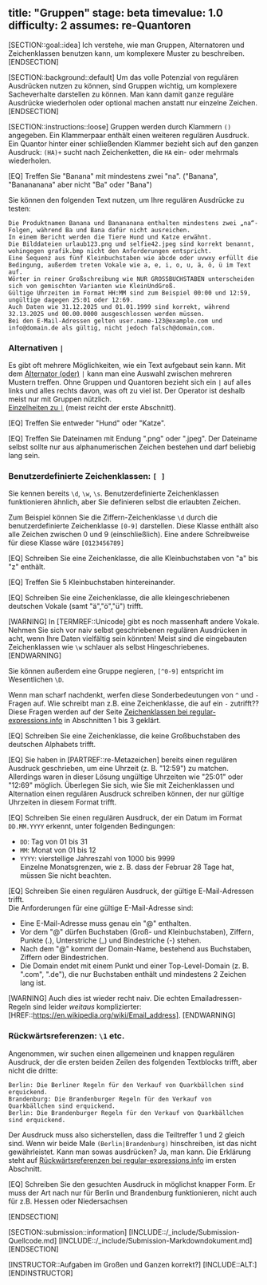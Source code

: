 title: "Gruppen"
stage: beta
timevalue: 1.0
difficulty: 2
assumes: re-Quantoren
---

[SECTION::goal::idea]
Ich verstehe, wie man Gruppen, Alternatoren und Zeichenklassen benutzen kann, um komplexere
Muster zu beschreiben.
[ENDSECTION]


[SECTION::background::default]
Um das volle Potenzial von regulären Ausdrücken nutzen zu können, sind Gruppen wichtig, um
komplexere Sacheverhalte darstellen zu können.
Man kann damit ganze reguläre Ausdrücke wiederholen oder optional machen anstatt nur einzelne Zeichen.
[ENDSECTION]


[SECTION::instructions::loose]
Gruppen werden durch Klammern `()` angegeben.
Ein Klammerpaar enthält einen weiteren regulären Ausdruck.
Ein Quantor hinter einer schließenden Klammer bezieht sich auf den ganzen Ausdruck:
`(HA)+` sucht nach Zeichenketten, die `HA` ein- oder mehrmals wiederholen.

[EQ] Treffen Sie "Banana" mit mindestens zwei "na". 
("Banana", "Banananana" aber nicht "Ba" oder "Bana")

Sie können den folgenden Text nutzen, um Ihre regulären Ausdrücke zu testen:
```
Die Produktnamen Banana und Banananana enthalten mindestens zwei „na“-Folgen, während Ba und Bana dafür nicht ausreichen.  
In einem Bericht werden die Tiere Hund und Katze erwähnt.  
Die Bilddateien urlaub123.png und selfie42.jpeg sind korrekt benannt, wohingegen grafik.bmp nicht den Anforderungen entspricht.  
Eine Sequenz aus fünf Kleinbuchstaben wie abcde oder uvwxy erfüllt die Bedingung, außerdem treten Vokale wie a, e, i, o, u, ä, ö, ü im Text auf.  
Wörter in reiner Großschreibung wie NUR GROSSBUCHSTABEN unterscheiden sich von gemischten Varianten wie KleinUndGroß.  
Gültige Uhrzeiten im Format HH:MM sind zum Beispiel 00:00 und 12:59, ungültige dagegen 25:01 oder 12:69.  
Auch Daten wie 31.12.2025 und 01.01.1999 sind korrekt, während 32.13.2025 und 00.00.0000 ausgeschlossen werden müssen.  
Bei den E-Mail-Adressen gelten user.name-123@example.com und info@domain.de als gültig, nicht jedoch falsch@domain,com.
```
<!-- time estimate: 10 min -->


### Alternativen `|`

Es gibt oft mehrere Möglichkeiten, wie ein Text aufgebaut sein kann. Mit dem 
[Alternator (oder)](https://www.regular-expressions.info/alternation.html)
`|` kann man eine Auswahl zwischen mehreren Mustern treffen.
Ohne Gruppen und Quantoren bezieht sich ein `|` auf alles links und alles rechts davon,
was oft zu viel ist.
Der Operator ist deshalb meist nur mit Gruppen nützlich.  
[Einzelheiten zu `|`](https://www.regular-expressions.info/alternation.html) (meist reicht der erste Abschnitt).

[EQ] Treffen Sie entweder "Hund" oder "Katze".

[EQ] Treffen Sie Dateinamen mit Endung ".png" oder ".jpeg".
Der Dateiname selbst sollte nur aus alphanumerischen Zeichen bestehen und darf beliebig lang sein.
<!-- time estimate: 10 min -->


### Benutzerdefinierte Zeichenklassen: `[ ]`

Sie kennen bereits `\d`, `\w`, `\s`.
Benutzerdefinierte Zeichenklassen funktionieren ähnlich, aber Sie
definieren selbst die erlaubten Zeichen.

Zum Beispiel können Sie die Ziffern-Zeichenklasse `\d` durch die benutzerdefinierte Zeichenklasse
`[0-9]` darstellen.
Diese Klasse enthält also alle Zeichen zwischen 0 und 9 (einschließlich).
Eine andere Schreibweise für diese Klasse wäre `[0123456789]`

[EQ] Schreiben Sie eine Zeichenklasse, die alle Kleinbuchstaben von "a" bis "z" enthält.

[EQ] Treffen Sie 5 Kleinbuchstaben hintereinander.

[EQ] Schreiben Sie eine Zeichenklasse, die alle kleingeschriebenen deutschen Vokale (samt "ä","ö","ü") trifft.

[WARNING]
In [TERMREF::Unicode] gibt es noch massenhaft andere Vokale.
Nehmen Sie sich vor naiv selbst geschriebenen regulären Ausdrücken in acht,
wenn Ihre Daten vielfältig sein könnten!
Meist sind die eingebauten Zeichenklassen wie `\w` schlauer als selbst Hingeschriebenes.
[ENDWARNING]

Sie können außerdem eine Gruppe negieren, `[^0-9]` entspricht im Wesentlichen `\D`.

Wenn man scharf nachdenkt, werfen diese Sonderbedeutungen von `^` und `-` Fragen auf.
Wie schreibt man z.B. eine Zeichenklasse, die auf ein `-` zutrifft??  
Diese Fragen werden auf der Seite
[Zeichenklassen bei regular-expressions.info](https://www.regular-expressions.info/charclass.html)
in Abschnitten 1 bis 3 geklärt.

[EQ] Schreiben Sie eine Zeichenklasse, die keine Großbuchstaben des deutschen Alphabets trifft.

[EQ] Sie haben in [PARTREF::re-Metazeichen] bereits einen regulären Ausdruck geschrieben, um eine
Uhrzeit (z. B. "12:59") zu matchen.
Allerdings waren in dieser Lösung ungültige Uhrzeiten wie "25:01" oder "12:69" möglich.
Überlegen Sie sich, wie Sie mit Zeichenklassen und Alternation einen regulären Ausdruck schreiben können, 
der nur gültige Uhrzeiten in diesem Format trifft.

[EQ] Schreiben Sie einen regulären Ausdruck, der ein Datum im Format `DD.MM.YYYY` erkennt, unter folgenden Bedingungen:     
- `DD`: Tag von 01 bis 31       
- `MM`: Monat von 01 bis 12       
- `YYYY`: vierstellige Jahreszahl von 1000 bis 9999     
Einzelne Monatsgrenzen, wie z. B. dass der Februar 28 Tage hat, müssen Sie nicht beachten.

[EQ] Schreiben Sie einen regulären Ausdruck, der gültige E-Mail-Adressen trifft.  
Die Anforderungen für eine gültige E-Mail-Adresse sind:     
- Eine E-Mail-Adresse muss genau ein "@" enthalten.     
- Vor dem "@" dürfen Buchstaben (Groß- und Kleinbuchstaben), Ziffern, Punkte (.), Unterstriche (_) und Bindestriche (-) stehen.          
- Nach dem "@" kommt der Domain-Name, bestehend aus Buchstaben, Ziffern oder Bindestrichen.         
- Die Domain endet mit einem Punkt und einer Top-Level-Domain (z. B. ".com", ".de"), die nur Buchstaben enthält und mindestens 2 Zeichen lang ist.   

[WARNING]
Auch dies ist wieder recht naiv. 
Die echten Emailadressen-Regeln sind leider _weitaus_ komplizierter:
[HREF::https://en.wikipedia.org/wiki/Email_address].
[ENDWARNING]
<!-- time estimate: 30 min -->


### Rückwärtsreferenzen: `\1` etc.

Angenommen, wir suchen einen allgemeinen und knappen regulären Ausdruck, der die ersten beiden Zeilen
des folgenden Textblocks trifft, aber nicht die dritte:
```
Berlin: Die Berliner Regeln für den Verkauf von Quarkbällchen sind erquickend.
Brandenburg: Die Brandenburger Regeln für den Verkauf von Quarkbällchen sind erquickend.
Berlin: Die Brandenburger Regeln für den Verkauf von Quarkbällchen sind erquickend.
```
Der Ausdruck muss also sicherstellen, dass die Teiltreffer 1 und 2 gleich sind.
Wenn wir beide Male `(Berlin|Brandenburg)` hinschreiben, ist das nicht gewährleistet.
Kann man sowas ausdrücken?
Ja, man kann. Die Erklärung steht auf
[Rückwärtsreferenzen bei regular-expressions.info](https://www.regular-expressions.info/backref.html)
im ersten Abschnitt.

[EQ] Schreiben Sie den gesuchten Ausdruck in möglichst knapper Form. 
Er muss der Art nach nur für Berlin und Brandenburg funktionieren, nicht auch für z.B.
Hessen oder Niedersachsen
<!-- time estimate: 10 min -->
[ENDSECTION]


[SECTION::submission::information]
[INCLUDE::/_include/Submission-Quellcode.md]
[INCLUDE::/_include/Submission-Markdowndokument.md]
[ENDSECTION]


[INSTRUCTOR::Aufgaben im Großen und Ganzen korrekt?]
[INCLUDE::ALT:]
[ENDINSTRUCTOR]
